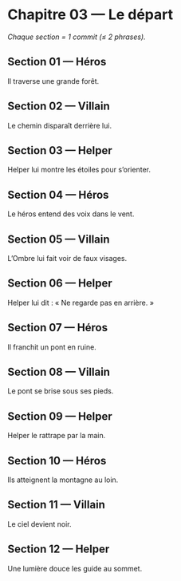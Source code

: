 # Chapitre 03 — Le départ

_Chaque section = 1 commit (≤ 2 phrases)._

## Section 01 — Héros
Il traverse une grande forêt.

## Section 02 — Villain
<!-- Écrivez ici (≤ 2 phrases). -->
Le chemin disparaît derrière lui.

## Section 03 — Helper
Helper lui montre les étoiles pour s’orienter.

## Section 04 — Héros
Le héros entend des voix dans le vent.

## Section 05 — Villain
<!-- Écrivez ici (≤ 2 phrases). -->
L’Ombre lui fait voir de faux visages.

## Section 06 — Helper
Helper lui dit : « Ne regarde pas en arrière. »

## Section 07 — Héros
Il franchit un pont en ruine.

## Section 08 — Villain
<!-- Écrivez ici (≤ 2 phrases). -->
Le pont se brise sous ses pieds.

## Section 09 — Helper
Helper le rattrape par la main.

## Section 10 — Héros
Ils atteignent la montagne au loin.

## Section 11 — Villain
<!-- Écrivez ici (≤ 2 phrases). -->
Le ciel devient noir.

## Section 12 — Helper
Une lumière douce les guide au sommet.
